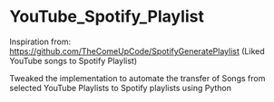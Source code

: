 # YouTube_Spotify_Playlist
Inspiration from: https://github.com/TheComeUpCode/SpotifyGeneratePlaylist (Liked YouTube songs to Spotify Playlist)

Tweaked the implementation to automate the transfer of Songs from selected YouTube Playlists to Spotify playlists using Python
